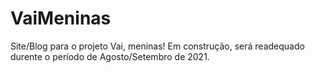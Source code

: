 # VaiMeninas
 Site/Blog para o projeto Vai, meninas!
 Em construção, será readequado durente o período de Agosto/Setembro de 2021.
